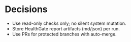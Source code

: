 # Decisions
- Use read-only checks only; no silent system mutation.
- Store HealthGate report artifacts (md/json) per run.
- Use PRs for protected branches with auto-merge.

